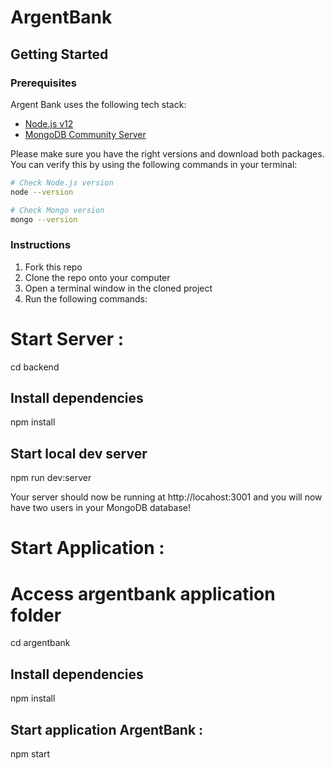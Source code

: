 # ArgentBank
## Getting Started

### Prerequisites

Argent Bank uses the following tech stack:

- [Node.js v12](https://nodejs.org/en/)
- [MongoDB Community Server](https://www.mongodb.com/try/download/community)

Please make sure you have the right versions and download both packages. You can verify this by using the following commands in your terminal:

```bash
# Check Node.js version
node --version

# Check Mongo version
mongo --version
```

### Instructions

1. Fork this repo
1. Clone the repo onto your computer
1. Open a terminal window in the cloned project
1. Run the following commands:


# Start Server : 
cd backend

## Install dependencies
npm install

## Start local dev server
npm run dev:server

Your server should now be running at http://locahost:3001 and you will now have two users in your MongoDB database!


# Start Application : 

# Access argentbank application folder
cd argentbank

## Install dependencies
npm install

## Start application ArgentBank :
npm start
